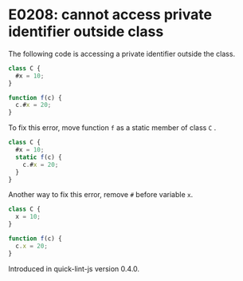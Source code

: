 # E0208: cannot access private identifier outside class

The following code is accessing a private identifier outside
the class.

```javascript
class C {
  #x = 10;
}

function f(c) {
  c.#x = 20;
}
```

To fix this error, move function `f` as a static member of
class `C` .

```javascript
class C {
  #x = 10;
  static f(c) {
    c.#x = 20;
  }
}
```

Another way to fix this error, remove `#` before variable
`x`.

```javascript
class C {
  x = 10;
}

function f(c) {
  c.x = 20;
}
```

Introduced in quick-lint-js version 0.4.0.
